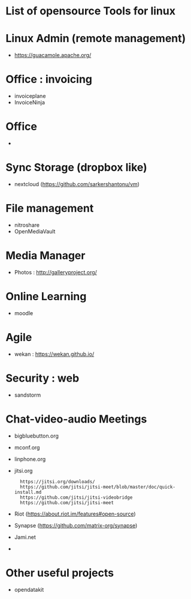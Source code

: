 # List of opensource Tools for linux 


# Linux Admin (remote management)
- https://guacamole.apache.org/


# Office : invoicing
- invoiceplane
- InvoiceNinja

# Office 
- 
# Sync Storage (dropbox like)
- nextcloud (https://github.com/sarkershantonu/vm) 

# File management 
- nitroshare
- OpenMediaVault

# Media Manager
- Photos : http://galleryproject.org/

# Online Learning
- moodle

# Agile 
- wekan : https://wekan.github.io/

# Security : web
- sandstorm 


# Chat-video-audio Meetings
- bigbluebutton.org
- mconf.org
- linphone.org
- jitsi.org 

        https://jitsi.org/downloads/
        https://github.com/jitsi/jitsi-meet/blob/master/doc/quick-install.md
        https://github.com/jitsi/jitsi-videobridge
        https://github.com/jitsi/jitsi-meet
- Riot (https://about.riot.im/features#open-source) 
- Synapse (https://github.com/matrix-org/synapse)
- Jami.net 
- 

# Other useful projects 
- opendatakit


